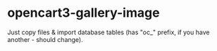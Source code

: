 # opencart3-gallery-image

Just copy files & import database tables (has "oc_" prefix, if you have another - should change).<br /><br />

